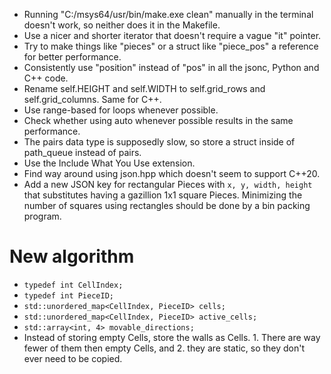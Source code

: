 * Running "C:/msys64/usr/bin/make.exe clean" manually in the terminal doesn't work, so neither does it in the Makefile.
* Use a nicer and shorter iterator that doesn't require a vague "it" pointer.
* Try to make things like "pieces" or a struct like "piece_pos" a reference for better performance.
* Consistently use "position" instead of "pos" in all the jsonc, Python and C++ code.
* Rename self.HEIGHT and self.WIDTH to self.grid_rows and self.grid_columns. Same for C++.
* Use range-based for loops whenever possible.
* Check whether using auto whenever possible results in the same performance.
* The pairs data type is supposedly slow, so store a struct inside of path_queue instead of pairs.
* Use the Include What You Use extension.
* Find way around using json.hpp which doesn't seem to support C++20.
* Add a new JSON key for rectangular Pieces with `x, y, width, height` that substitutes having a gazillion 1x1 square Pieces. Minimizing the number of squares using rectangles should be done by a bin packing program.

# New algorithm
* `typedef int CellIndex;`
* `typedef int PieceID;`
* `std::unordered_map<CellIndex, PieceID> cells;`
* `std::unordered_map<CellIndex, PieceID> active_cells;`
* `std::array<int, 4> movable_directions;`
* Instead of storing empty Cells, store the walls as Cells. 1. There are way fewer of them then empty Cells, and 2. they are static, so they don't ever need to be copied.
